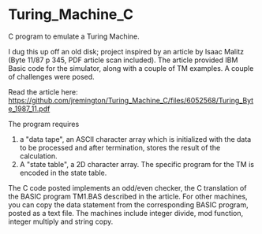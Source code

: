 # Turing_Machine_C

C program to emulate a Turing Machine. 

I dug this up off an old disk; project inspired by an article by Isaac Malitz (Byte 11/87 p 345, PDF article scan included). The article provided IBM Basic code for the simulator, along with a couple of TM examples. A couple of challenges were posed.

Read the article here: https://github.com/jremington/Turing_Machine_C/files/6052568/Turing_Byte_1987_11.pdf

The program requires 

1. a "data tape", an ASCII character array which is initialized with the data to be processed and after termination, stores the result of the calculation.
2. A "state table", a 2D character array. The specific program for the TM is encoded in the state table.

The C code posted implements an odd/even checker, the C translation of the BASIC program TM1.BAS described in the article. For other machines, you can copy the data statement from the corresponding BASIC program, posted as a text file. The machines include integer divide, mod function, integer multiply and string copy.
